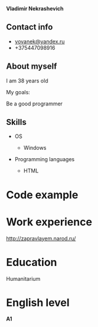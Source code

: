 ****Vladimir Nekrashevich****

## Contact info

* vovanek@yandex.ru
* +375447098916

## About myself

I am 38 years old

My goals:

Be a good programmer


## Skills

- OS
  - Windows

- Programming languages
  - HTML
  

# Code example

  <script>
    alert( 'Привет, мир!' );
  </script>

# Work experience

http://zapravlayem.narod.ru/

# Education

Humanitarium

# English level

**А1**